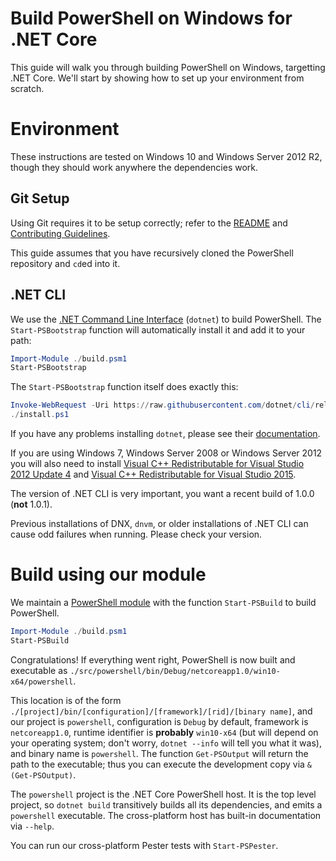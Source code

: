 Build PowerShell on Windows for .NET Core
=========================================

This guide will walk you through building PowerShell on Windows,
targetting .NET Core. We'll start by showing how to set up your
environment from scratch.

Environment
===========

These instructions are tested on Windows 10 and Windows Server 2012
R2, though they should work anywhere the dependencies work.

Git Setup
---------

Using Git requires it to be setup correctly; refer to the
[README](../../README.md) and
[Contributing Guidelines](../../.github/CONTRIBUTING.md).

This guide assumes that you have recursively cloned the PowerShell
repository and `cd`ed into it.

.NET CLI
--------

We use the [.NET Command Line Interface][dotnet-cli] (`dotnet`) to build PowerShell.
The `Start-PSBootstrap` function will automatically install it and add it to your path:

```powershell
Import-Module ./build.psm1
Start-PSBootstrap
```

The `Start-PSBootstrap` function itself does exactly this:

```powershell
Invoke-WebRequest -Uri https://raw.githubusercontent.com/dotnet/cli/rel/1.0.0/scripts/obtain/install.ps1 -OutFile install.ps1
./install.ps1
```

If you have any problems installing `dotnet`,
please see their [documentation][cli-docs].

If you are using Windows 7, Windows Server 2008 or Windows Server 2012
you will also need to install
[Visual C++ Redistributable for Visual Studio 2012 Update 4][redist-2012]
and [Visual C++ Redistributable for Visual Studio 2015][redist-2015].

The version of .NET CLI is very important, you want a recent build of
1.0.0 (**not** 1.0.1).

Previous installations of DNX, `dnvm`, or older installations of .NET
CLI can cause odd failures when running. Please check your version.

[dotnet-cli]: https://github.com/dotnet/cli#new-to-net-cli
[cli-docs]: https://dotnet.github.io/getting-started/
[redist-2012]: https://www.microsoft.com/en-us/download/confirmation.aspx?id=30679
[redist-2015]: https://www.microsoft.com/en-us/download/details.aspx?id=48145

Build using our module
======================

We maintain a [PowerShell module](../../build.psm1) with
the function `Start-PSBuild` to build PowerShell.

```powershell
Import-Module ./build.psm1
Start-PSBuild
```

Congratulations! If everything went right, PowerShell is now built and
executable as `./src/powershell/bin/Debug/netcoreapp1.0/win10-x64/powershell`.

This location is of the form
`./[project]/bin/[configuration]/[framework]/[rid]/[binary name]`, and our
project is `powershell`, configuration is `Debug` by default, framework is
`netcoreapp1.0`, runtime identifier is **probably** `win10-x64` (but will depend
on your operating system; don't worry, `dotnet --info` will tell you what it
was), and binary name is `powershell`. The function `Get-PSOutput` will return
the path to the executable; thus you can execute the development copy via `&
(Get-PSOutput)`.

The `powershell` project is the .NET Core PowerShell host. It is the top level
project, so `dotnet build` transitively builds all its dependencies, and emits a
`powershell` executable. The cross-platform host has built-in documentation via
`--help`.

You can run our cross-platform Pester tests with `Start-PSPester`.
